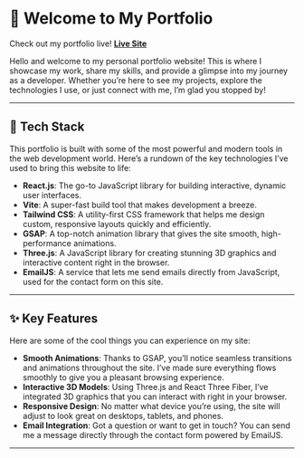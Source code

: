 # 🌟 **Welcome to My Portfolio**

Check out my portfolio live! [**Live Site**](https://portfolio-tawny-tau-26.vercel.app/) 

Hello and welcome to my personal portfolio website! This is where I showcase my work, share my skills, and provide a glimpse into my journey as a developer. Whether you’re here to see my projects, explore the technologies I use, or just connect with me, I’m glad you stopped by!

---

## 🚀 **Tech Stack**

This portfolio is built with some of the most powerful and modern tools in the web development world. Here’s a rundown of the key technologies I’ve used to bring this website to life:

- **React.js**: The go-to JavaScript library for building interactive, dynamic user interfaces.
- **Vite**: A super-fast build tool that makes development a breeze.
- **Tailwind CSS**: A utility-first CSS framework that helps me design custom, responsive layouts quickly and efficiently.
- **GSAP**: A top-notch animation library that gives the site smooth, high-performance animations.
- **Three.js**: A JavaScript library for creating stunning 3D graphics and interactive content right in the browser.
- **EmailJS**: A service that lets me send emails directly from JavaScript, used for the contact form on this site.

---

## ✨ **Key Features**

Here are some of the cool things you can experience on my site:

- **Smooth Animations**: Thanks to GSAP, you’ll notice seamless transitions and animations throughout the site. I’ve made sure everything flows smoothly to give you a pleasant browsing experience.
- **Interactive 3D Models**: Using Three.js and React Three Fiber, I’ve integrated 3D graphics that you can interact with right in your browser.
- **Responsive Design**: No matter what device you’re using, the site will adjust to look great on desktops, tablets, and phones.
- **Email Integration**: Got a question or want to get in touch? You can send me a message directly through the contact form powered by EmailJS.

---


